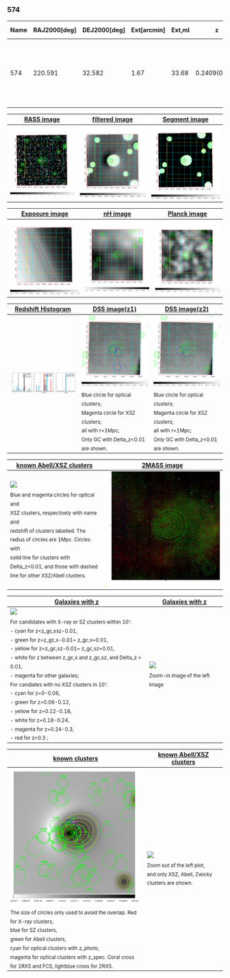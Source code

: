 <div STYLE="page-break-after: always;"></div>

### 574

|Name|RAJ2000[deg]|DEJ2000[deg] |Ext[arcmin]| Ext,ml | z | z_src| C|GC(XSZ,Delta_z<0.01)| GC(OPT,Delta_z<0.01)|GC| R_sig[arcmin] | R500[arcmin] | R500[Mpc]| CRsig[c/s] | CR500[c/s] |L500[1E44 erg/s]|F500[1E-12 erg/s/cm^2]| M500[1E14 Msun]|Tx[keV]|Cnt_sig|Beta|Rc[arcmin]|Comment|Alias|
|---|---|---|---|---|---|------|---|--------|---------|----------|---|---|---|---|---|---|---|---|---|---|---|---|---|---|
|574| 220.591| 32.582| 1.67| 33.68| 0.2409(0.006)| z1, z_xsz| B| F20, SPI| C, RM, W| C, F20, N, SPI, Tar, W| 5.875| 4.405| 1.005| 0.079(0.026)| 0.076(0.025)| 2.757(0.498)| 1.578(0.285)| 3.68(0.32)| 5.18(0.29)| 44.0| 0.930(-0.087+0.051)| 4.514(-0.560+0.515)| An SZ cluster with $z$ = 0.2410 and offset = 0.63 Mpc (2.72 arcmin)| t037|

|[RASS image](../image/574/574_img.pdf)|[filtered image](../image/574/574_fil.pdf)|[Segment image](../image/574/574_seg.pdf)|
|-------------------|--------------------|-------------------|
| <img src="../image/574/574_img.png" width="300">  | <img src="../image/574/574_fil.png" width="300">   | <img src="../image/574/574_seg.png" width="300">  |

|[Exposure image](../image/574/574_mex.pdf)| [nH image](../image/574/574_nh.pdf)| [Planck image](../image/574/574_p.pdf)|
|-------------------|--------------------|-------------------|
|<img src="../image/574/574_mex.png" width="300">   | <img src="../image/574/574_nh.png" width="300">    | <img src="../image/574/574_p.png" width="300"> |

|[Redshift Histogram](../image/574/574_zg.pdf) | [DSS image(z1)](../image/574/574_dss_z1.pdf)      |  [DSS image(z2)](../image/574/574_dss_z2.pdf)    |
|-------------------|--------------------|-------------------|
|<img src="../image/574/574_zg.png" width="300"> |<img src="../image/574/574_dss_z1.png" width="300"> <sub><br>Blue circle for optical clusters; <br>Magenta circle for XSZ clusters; <br>all with r=1Mpc; <br>Only GC with Delta_z<0.01 are shown. </sub>| <img src="../image/574/574_dss_z2.png" width="300"><sub><br>Blue circle for optical clusters; <br>Magenta circle for XSZ clusters; <br>all with r=1Mpc; <br>Only GC with Delta_z<0.01 are shown. </sub> |

|[known Abell/XSZ clusters](../image/574/574_m.pdf) | [2MASS image](../image/574/574_2mass.pdf)      |
|-------------------|-------------------|
|<img src=../image/574/574_m.png width="300"> <br><sub>Blue and magenta circles for optical and <br>XSZ clusters, respectively with name and <br>redshift of clusters labelled. The <br>radius of circles are 1Mpc. Circles with <br>solid line for clusters with <br>Delta_z<0.01, and those with dashed <br>line for other XSZ/Abell clusters.        </sub>|<img src="../image/574/574_2mass.png" width="300">  |

|[Galaxies with z](../image/574/574_opt_ned.pdf) |[Galaxies with z](../image/574/574_opt_ned_zoom.pdf) |
|-------------------|-------------------|
| <img src=../image/574/574_opt_ned.png width="300"> <br><sub> For candidates with X-ray or SZ clusters within 10': <br> - cyan for z<z_gc,xsz-0.01, <br> - green for z=z_gc,x-0.01~ z_gc,x+0.01, <br> - yellow for z=z_gc,sz-0.01~ z_gc,sz+0.01, <br> - white for z between z_gc,x and z_gc,sz, and Delta_z > 0.01, <br> - magenta for other galaxies; <br>For candiates with no XSZ clusters in 10': <br> - cyan for z=0-0.06, <br> - green for z=0.06-0.12, <br> - yellow for z=0.12-0.18, <br> - white for z=0.18-0.24, <br> - magenta for z=0.24-0.3, <br> - red for z>0.3 ;  </sub>|<img src=../image/574/574_opt_ned_zoom.png width="300">  <br><sub> Zoom-in image of the left image</sub>|

|[known clusters](../image/574/574_gc.pdf) |[known Abell/XSZ clusters](../image/574/574_gc_large.pdf) |
|-------------------|-------------------|
| <img src=../image/574/574_gc.png width="300"> <br><sub> The size of circles only used to avoid the overlap. Red for X-ray clusters, <br> blue for SZ clusters, <br> green for Abell clusters, <br> cyan for optical clusters with z_photo, <br> magenta for optical clusters with z_spec. Coral cross for 1RXS and FCS, lightblue cross for 2RXS. </sub>|<img src=../image/574/574_gc_large.png width="300"> <br><sub> Zoom out of the left plot, <br> and only XSZ, Abell, Zwicky clusters are shown. </sub> |



